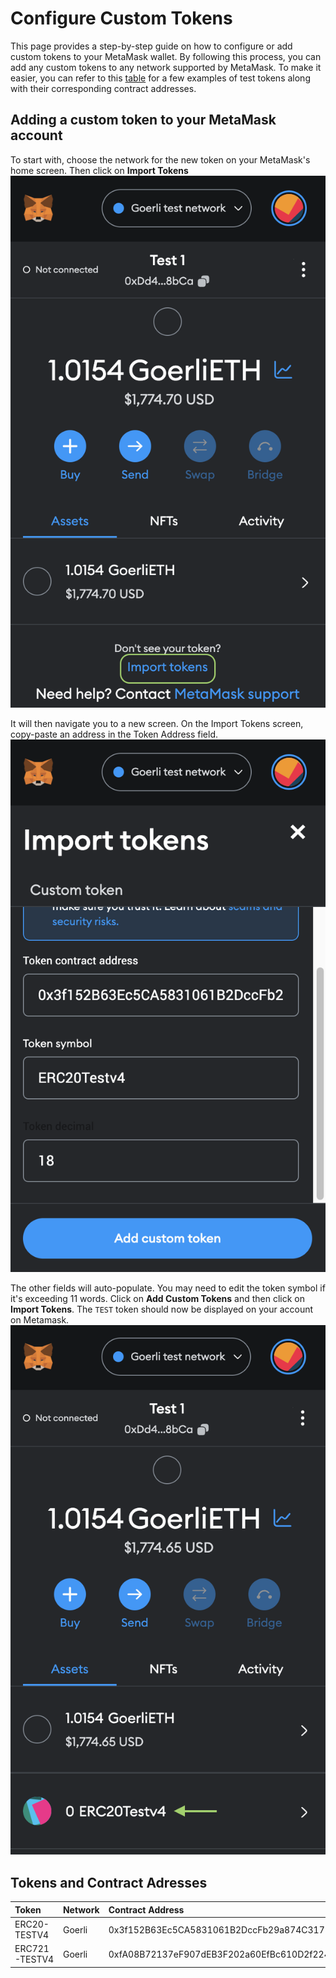 # Configure Custom Tokens
This page provides a step-by-step guide on how to configure or add custom tokens to your MetaMask wallet.
By following this process, you can add any custom tokens to any network supported by MetaMask. To make it easier, you can refer to this [table](https://wiki.polygon.technology/docs/develop/metamask/custom-tokens#tokens-and-contract-adresses "table") for a few examples of test tokens along with their corresponding contract addresses.

## Adding a custom token to your MetaMask account
To start with, choose the network for the new token on your MetaMask's home screen. Then click on **Import Tokens**
![](./img/conf1.png )

It will then navigate you to a new screen. On the Import Tokens screen, copy-paste an address in the Token Address field.
![](./img/conf2.png )

The other fields will auto-populate. You may need to edit the token symbol if it's exceeding 11 words.
Click on **Add Custom Tokens** and then click on **Import Tokens**. The `TEST` token should now be displayed on your account on Metamask.
![](./img/conf3.png )

## Tokens and Contract Adresses
|Token|Network|Contract Address|
|:----|:----|:----|
|ERC20-TESTV4|Goerli|0x3f152B63Ec5CA5831061B2DccFb29a874C317502|
|ERC721-TESTV4|Goerli|0xfA08B72137eF907dEB3F202a60EfBc610D2f224b|


